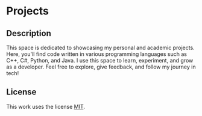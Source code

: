 # Projects

## Description

This space is dedicated to showcasing my personal and academic projects.
Here, you'll find code written in various programming languages such as C++, C#, Python, and Java.
I use this space to learn, experiment, and grow as a developer.
Feel free to explore, give feedback, and follow my journey in tech!

## License

This work uses the license [MIT](https://opensource.org/license/mit).
